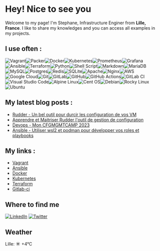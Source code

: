 # Hey! Nice to see you

Welcome to my page!
I'm Stephane, Infrastructure Enginer from **Lille, France**. I like to share my knowledges and you can access all examples in my projects.

## I use often :

![Vagrant](https://img.shields.io/badge/vagrant-%231563FF.svg?style=for-the-badge&logo=vagrant&logoColor=white)![Packer](https://img.shields.io/badge/packer-%23E7EEF0.svg?style=for-the-badge&logo=packer&logoColor=%2302A8EF)![Docker](https://img.shields.io/badge/docker-%230db7ed.svg?style=for-the-badge&logo=docker&logoColor=white)![Kubernetes](https://img.shields.io/badge/kubernetes-%23326ce5.svg?style=for-the-badge&logo=kubernetes&logoColor=white)![Prometheus](https://img.shields.io/badge/Prometheus-E6522C?style=for-the-badge&logo=Prometheus&logoColor=white)![Grafana](https://img.shields.io/badge/grafana-%23F46800.svg?style=for-the-badge&logo=grafana&logoColor=white)![Ansible](https://img.shields.io/badge/ansible-%231A1918.svg?style=for-the-badge&logo=ansible&logoColor=white)![Terraform](https://img.shields.io/badge/terraform-%235835CC.svg?style=for-the-badge&logo=terraform&logoColor=white)![Python](https://img.shields.io/badge/python-3670A0?style=for-the-badge&logo=python&logoColor=ffdd54)![Shell Script](https://img.shields.io/badge/shell_script-%23121011.svg?style=for-the-badge&logo=gnu-bash&logoColor=white)![Markdown](https://img.shields.io/badge/markdown-%23000000.svg?style=for-the-badge&logo=markdown&logoColor=white)![MariaDB](https://img.shields.io/badge/MariaDB-003545?style=for-the-badge&logo=mariadb&logoColor=white)![MySQL](https://img.shields.io/badge/mysql-%2300f.svg?style=for-the-badge&logo=mysql&logoColor=white)![Postgres](https://img.shields.io/badge/postgres-%23316192.svg?style=for-the-badge&logo=postgresql&logoColor=white)![Redis](https://img.shields.io/badge/redis-%23DD0031.svg?style=for-the-badge&logo=redis&logoColor=white)![SQLite](https://img.shields.io/badge/sqlite-%2307405e.svg?style=for-the-badge&logo=sqlite&logoColor=white)![Apache](https://img.shields.io/badge/apache-%23D42029.svg?style=for-the-badge&logo=apache&logoColor=white)![Nginx](https://img.shields.io/badge/nginx-%23009639.svg?style=for-the-badge&logo=nginx&logoColor=white)![AWS](https://img.shields.io/badge/AWS-%23FF9900.svg?style=for-the-badge&logo=amazon-aws&logoColor=white)![Google Cloud](https://img.shields.io/badge/GoogleCloud-%234285F4.svg?style=for-the-badge&logo=google-cloud&logoColor=white)![Git](https://img.shields.io/badge/git-%23F05033.svg?style=for-the-badge&logo=git&logoColor=white)![GitLab](https://img.shields.io/badge/gitlab-%23181717.svg?style=for-the-badge&logo=gitlab&logoColor=white)![GitHub](https://img.shields.io/badge/github-%23121011.svg?style=for-the-badge&logo=github&logoColor=white)![GitHub Actions](https://img.shields.io/badge/github%20actions-%232671E5.svg?style=for-the-badge&logo=githubactions&logoColor=white)![GitLab CI](https://img.shields.io/badge/gitlab%20ci-%23181717.svg?style=for-the-badge&logo=gitlab&logoColor=white)![Visual Studio Code](https://img.shields.io/badge/Visual%20Studio%20Code-0078d7.svg?style=for-the-badge&logo=visual-studio-code&logoColor=white)![Alpine Linux](https://img.shields.io/badge/Alpine_Linux-%230D597F.svg?style=for-the-badge&logo=alpine-linux&logoColor=white)![Cent OS](https://img.shields.io/badge/cent%20os-002260?style=for-the-badge&logo=centos&logoColor=F0F0F0)![Debian](https://img.shields.io/badge/Debian-D70A53?style=for-the-badge&logo=debian&logoColor=white)![Rocky Linux](https://img.shields.io/badge/-Rocky%20Linux-%2310B981?style=for-the-badge&logo=rockylinux&logoColor=white)![Ubuntu](https://img.shields.io/badge/Ubuntu-E95420?style=for-the-badge&logo=ubuntu&logoColor=white)
## My latest blog posts :

* [Rudder - Un bel outil pour durcir les configuration de vos VM](https://blog.stephane-robert.info/post/rudder-openscap-hardening/)
* [Apprendre et Maitriser Rudder l'outil de gestion de configuration](https://blog.stephane-robert.info/post/introduction-rudder/)
* [Devops - Mon CFGMGMTCAMP 2023](https://blog.stephane-robert.info/post/devops-cfgmgmtcamp-2023/)
* [Ansible - Utiliser wsl2 et podman pour développer vos roles et playbooks](https://blog.stephane-robert.info/post/ansible-wsl2-podman-ee/)

## My links :

* [Vagrant](https://blog.stephane-robert.info/tags/vagrant/)
* [Ansible](https://blog.stephane-robert.info/post/introduction-ansible/)
* [Docker](https://blog.stephane-robert.info/tags/docker/)
* [Kubernetes](https://blog.stephane-robert.info/tags/kubernetes/)
* [Terraform](https://blog.stephane-robert.info/tags/terraform/)
* [Gitlab-ci](https://blog.stephane-robert.info/tags/gitlab/)

## Where to find me

[![LinkedIn](https://img.shields.io/badge/linkedin-%230077B5.svg?style=for-the-badge&logo=linkedin&logoColor=white)](https://www.linkedin.com/in/stephanerobert1/) [![Twitter](https://img.shields.io/badge/Twitter-%231DA1F2.svg?style=for-the-badge&logo=Twitter&logoColor=white)](https://twitter.com/RobertStphane19/)

## Weather
Lille: ☀️   +4°C
